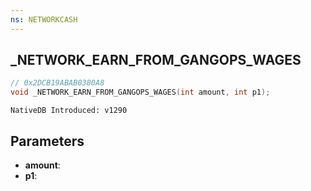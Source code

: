 ```yaml
---
ns: NETWORKCASH
---
```

## _NETWORK_EARN_FROM_GANGOPS_WAGES

```c
// 0x2DCB19ABAB0380A8
void _NETWORK_EARN_FROM_GANGOPS_WAGES(int amount, int p1);
```

```
NativeDB Introduced: v1290
```

## Parameters
* **amount**:
* **p1**:

